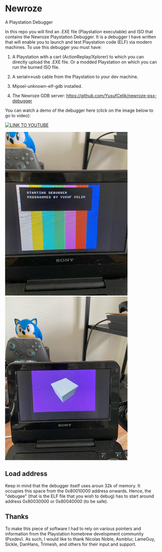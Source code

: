 # Newroze
A Playstation Debugger 

In this repo you will find an .EXE file (Playstation executable) and ISO
that contains the Newroze Playstation Debugger. 
It is a debugger I have written that will enable you to launch and test Playstation code (ELF) via modern machines. 
To use this debugger you must have:

1. A Playstation with a cart (ActionReplay/Xplorer) to which you can directly upload the .EXE file. Or a modded Playstation on which you can run the burned ISO file.

2. A serial<->usb cable from the Playstation to your dev machine.

3. Mipsel-unknown-elf-gdb installed.

4. The Newroze GDB server: https://github.com/YusufCelik/newroze-psx-debugger

You can watch a demo of the debugger here (click on the image below to go to video):

[![LINK TO YOUTUBE](https://img.youtube.com/vi/2cDi7pAbXTc/0.jpg)](https://www.youtube.com/watch?v=2cDi7pAbXTc)

<img alt-text="debuggerinaction1" src="images/d0.jpeg" width="400">
<img alt-text="debuggerinaction2" src="images/d1.jpeg" width="400">

## Load address
Keep in mind that the debugger itself uses aroun 32k of memory. It occupies this space from the 0x80010000 address onwards. Hence, the "debugee" (that is the ELF file that you wish to debug) has to start around address 0x80030000 or 0x80040000 (to be safe).

## Thanks 

To make this piece of software I had to rely on various pointers and information from the Playstation homebrew development community (Psxdev).
As such, I would like to thank Nicolas Noble, Asmblur, LameGuy, Sickle, DanHans, Trimesh, and others for their input and support.
